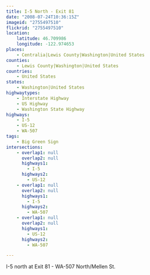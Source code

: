 ```yaml
---
title: I-5 North - Exit 81
date: "2008-07-24T10:36:15Z"
imageid: "2755497510"
flickrid: "2755497510"
location:
    latitude: 46.709986
    longitude: -122.974653
places:
    - Centralia|Lewis County|Washington|United States
counties:
    - Lewis County|Washington|United States
countries:
    - United States
states:
    - Washington|United States
highwaytypes:
    - Interstate Highway
    - US Highway
    - Washington State Highway
highways:
    - I-5
    - US-12
    - WA-507
tags:
    - Big Green Sign
intersections:
    - overlap1: null
      overlap2: null
      highways1:
        - I-5
      highways2:
        - US-12
    - overlap1: null
      overlap2: null
      highways1:
        - I-5
      highways2:
        - WA-507
    - overlap1: null
      overlap2: null
      highways1:
        - US-12
      highways2:
        - WA-507

---
```

I-5 north at Exit 81 - WA-507 North/Mellen St.